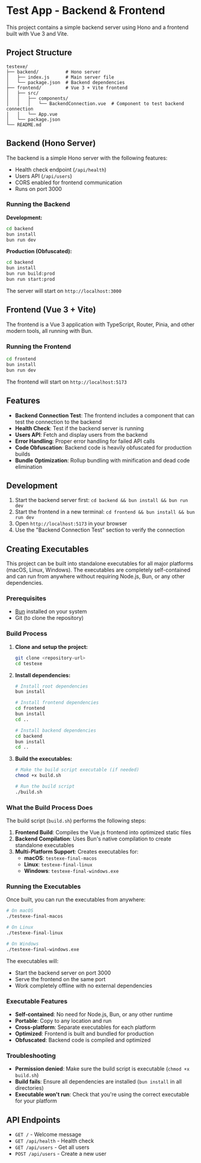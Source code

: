 # Test App - Backend & Frontend

This project contains a simple backend server using Hono and a frontend built with Vue 3 and Vite.

## Project Structure

```
testexe/
├── backend/          # Hono server
│   ├── index.js      # Main server file
│   └── package.json  # Backend dependencies
├── frontend/         # Vue 3 + Vite frontend
│   ├── src/
│   │   ├── components/
│   │   │   └── BackendConnection.vue  # Component to test backend connection
│   │   └── App.vue
│   └── package.json
└── README.md
```

## Backend (Hono Server)

The backend is a simple Hono server with the following features:
- Health check endpoint (`/api/health`)
- Users API (`/api/users`)
- CORS enabled for frontend communication
- Runs on port 3000

### Running the Backend

**Development:**
```bash
cd backend
bun install
bun run dev
```

**Production (Obfuscated):**
```bash
cd backend
bun install
bun run build:prod
bun run start:prod
```

The server will start on `http://localhost:3000`

## Frontend (Vue 3 + Vite)

The frontend is a Vue 3 application with TypeScript, Router, Pinia, and other modern tools, all running with Bun.

### Running the Frontend

```bash
cd frontend
bun install
bun run dev
```

The frontend will start on `http://localhost:5173`

## Features

- **Backend Connection Test**: The frontend includes a component that can test the connection to the backend
- **Health Check**: Test if the backend server is running
- **Users API**: Fetch and display users from the backend
- **Error Handling**: Proper error handling for failed API calls
- **Code Obfuscation**: Backend code is heavily obfuscated for production builds
- **Bundle Optimization**: Rollup bundling with minification and dead code elimination

## Development

1. Start the backend server first: `cd backend && bun install && bun run dev`
2. Start the frontend in a new terminal: `cd frontend && bun install && bun run dev`
3. Open `http://localhost:5173` in your browser
4. Use the "Backend Connection Test" section to verify the connection

## Creating Executables

This project can be built into standalone executables for all major platforms (macOS, Linux, Windows). The executables are completely self-contained and can run from anywhere without requiring Node.js, Bun, or any other dependencies.

### Prerequisites

- [Bun](https://bun.sh) installed on your system
- Git (to clone the repository)

### Build Process

1. **Clone and setup the project:**
   ```bash
   git clone <repository-url>
   cd testexe
   ```

2. **Install dependencies:**
   ```bash
   # Install root dependencies
   bun install
   
   # Install frontend dependencies
   cd frontend
   bun install
   cd ..
   
   # Install backend dependencies
   cd backend
   bun install
   cd ..
   ```

3. **Build the executables:**
   ```bash
   # Make the build script executable (if needed)
   chmod +x build.sh
   
   # Run the build script
   ./build.sh
   ```

### What the Build Process Does

The build script (`build.sh`) performs the following steps:

1. **Frontend Build**: Compiles the Vue.js frontend into optimized static files
2. **Backend Compilation**: Uses Bun's native compilation to create standalone executables
3. **Multi-Platform Support**: Creates executables for:
   - **macOS**: `testexe-final-macos`
   - **Linux**: `testexe-final-linux` 
   - **Windows**: `testexe-final-windows.exe`

### Running the Executables

Once built, you can run the executables from anywhere:

```bash
# On macOS
./testexe-final-macos

# On Linux
./testexe-final-linux

# On Windows
./testexe-final-windows.exe
```

The executables will:
- Start the backend server on port 3000
- Serve the frontend on the same port
- Work completely offline with no external dependencies

### Executable Features

- **Self-contained**: No need for Node.js, Bun, or any other runtime
- **Portable**: Copy to any location and run
- **Cross-platform**: Separate executables for each platform
- **Optimized**: Frontend is built and bundled for production
- **Obfuscated**: Backend code is compiled and optimized

### Troubleshooting

- **Permission denied**: Make sure the build script is executable (`chmod +x build.sh`)
- **Build fails**: Ensure all dependencies are installed (`bun install` in all directories)
- **Executable won't run**: Check that you're using the correct executable for your platform

## API Endpoints

- `GET /` - Welcome message
- `GET /api/health` - Health check
- `GET /api/users` - Get all users
- `POST /api/users` - Create a new user